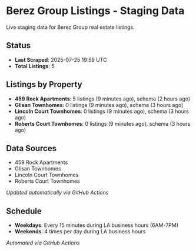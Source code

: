# Berez Group Listings - Staging Data

Live staging data for Berez Group real estate listings.

## Status

- **Last Scraped**: 2025-07-25 19:59 UTC
- **Total Listings**: 5

## Listings by Property

- **459 Rock Apartments**: 5 listings (9 minutes ago), schema (2 hours ago)
- **Glisan Townhomes**: 0 listings (9 minutes ago), schema (3 hours ago)
- **Lincoln Court Townhomes**: 0 listings (9 minutes ago), schema (3 hours ago)
- **Roberts Court Townhomes**: 0 listings (9 minutes ago), schema (3 hours ago)

## Data Sources

- 459 Rock Apartments
- Glisan Townhomes
- Lincoln Court Townhomes
- Roberts Court Townhomes

*Updated automatically via GitHub Actions*

## Schedule

- **Weekdays**: Every 15 minutes during LA business hours (6AM-7PM)
- **Weekends**: 4 times per day during LA business hours

*Automated via GitHub Actions*
